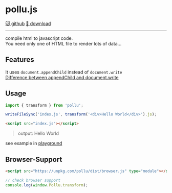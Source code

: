 # pollu.js

[🐱 github](https://github.com/kangdongmandoo/pollu) [🤖 download](https://www.npmjs.com/package/pollu)

---

compile html to javascript code.  
You need only one of HTML file to render lots of data...

## Features

It uses `document.appendChild` instead of `document.write`  
[Difference between appendChild and document.write](https://stackoverflow.com/questions/22172589/document-write-vs-appendchild)

## Usage

```js
import { transform } from 'pollu';

writeFileSync('index.js', transform('<div>Hello World</div>').js);
```

```html
<script src="index.js"></script>
```

> output: Hello World

see example in [playground](https://github.com/kangdongmandoo/pollu/tree/main/playground)

## Browser-Support

```html
<script src="https://unpkg.com/pollu/dist/browser.js" type="module"></script>
```

```js
// check browser support
console.log(window.Pollu.transform);
```
